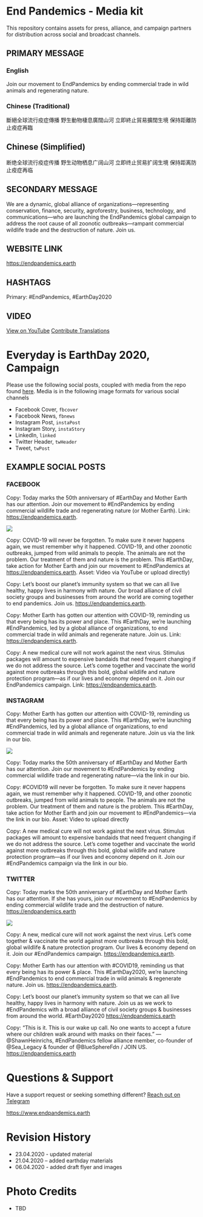 # End Pandemics - Media kit

This repository contains assets for press, alliance, and campaign partners for distribution across social and broadcast channels.

## PRIMARY MESSAGE

### English
Join our movement to EndPandemics by ending commercial trade in wild animals and regenerating nature.

### Chinese (Traditional)

斷絕全球流行疫症傳播
野生動物棲息廣闊山河
立即終止貿易擴闊生境
保持距離防止疫症再臨

## Chinese (Simplified)

断绝全球流行疫症传播
野生动物栖息广阔山河
立即终止贸易扩阔生境
保持距离防止疫症再临

## SECONDARY MESSAGE

We are a dynamic, global alliance of organizations—representing conservation, finance, security, agroforestry, business, technology, and communications—who are launching the EndPandemics global campaign to address the root cause of all zoonotic outbreaks—rampant commercial wildlife trade and the destruction of nature. Join us.

## WEBSITE LINK

https://endpandemics.earth

## HASHTAGS

Primary: #EndPandemics, #EarthDay2020

## VIDEO

[View on YouTube](https://www.youtube.com/watch?v=akPJaVaovzo)
[Contribute Translations](http://tiny.cc/ep-translatevideo)

# Everyday is EarthDay 2020, Campaign

Please use the following social posts, coupled with media from the repo found [here](/media). Media is in the following image formats for various social channels

- Facebook Cover, `fbcover`
- Facebook News, `fbnews`
- Instagram Post, `instaPost`
- Instagram Story, `instaStory`
- LinkedIn, `linked`
- Twitter Header, `twHeader`
- Tweet, `twPost`

## EXAMPLE SOCIAL POSTS

### FACEBOOK

Copy: Today marks the 50th anniversary of #EarthDay and Mother Earth has our attention. Join our movement to #EndPandemics by ending commercial wildlife trade and regenerating nature (or Mother Earth).
Link: https://endpandemics.earth.

![](media/fbpost-tiger2.jpg)

Copy: COVID-19 will never be forgotten. To make sure it never happens again, we must remember why it happened. COVID-19, and other zoonotic outbreaks, jumped from wild animals to people. The animals are not the problem. Our treatment of them and nature is the problem. This #EarthDay, take action for Mother Earth and join our movement to #EndPandemics at https://endpandemics.earth.
Asset: Video via YouTube or upload directly)

Copy: Let’s boost our planet’s immunity system so that we can all live healthy, happy lives in harmony with nature. Our broad alliance of civil society groups and businesses from around the world are coming together to end pandemics. Join us. https://endpandemics.earth.

Copy: Mother Earth has gotten our attention with COVID-19, reminding us that every being has its power and place. This #EarthDay, we’re launching #EndPandemics, led by a global alliance of organizations, to end commercial trade in wild animals and regenerate nature. Join us.
Link: https://endpandemics.earth.

Copy: A new medical cure will not work against the next virus. Stimulus packages will amount to expensive bandaids that need frequent changing if we do not address the source. Let’s come together and vaccinate the world against more outbreaks through this bold, global wildlife and nature protection program—as if our lives and economy depend on it. Join our EndPandemics campaign.
Link: https://endpandemics.earth.

### INSTAGRAM

Copy: Mother Earth has gotten our attention with COVID-19, reminding us that every being has its power and place. This #EarthDay, we’re launching #EndPandemics, led by a global alliance of organizations, to end commercial trade in wild animals and regenerate nature. Join us via the link in our bio.

![](media/instaPost-turtle.jpg)

Copy: Today marks the 50th anniversary of #EarthDay and Mother Earth has our attention. Join our movement to #EndPandemics by ending commercial wildlife trade and regenerating nature—via the link in our bio.

Copy: #COVID19 will never be forgotten. To make sure it never happens again, we must remember why it happened. COVID-19, and other zoonotic outbreaks, jumped from wild animals to people. The animals are not the problem. Our treatment of them and nature is the problem. This #EarthDay, take action for Mother Earth and join our movement to #EndPandemics—via the link in our bio.
Asset: Video to upload directly

Copy: A new medical cure will not work against the next virus. Stimulus packages will amount to expensive bandaids that need frequent changing if we do not address the source. Let’s come together and vaccinate the world against more outbreaks through this bold, global wildlife and nature protection program—as if our lives and economy depend on it. Join our #EndPandemics campaign via the link in our bio.

### TWITTER

Copy: Today marks the 50th anniversary of #EarthDay and Mother Earth has our attention. If she has yours, join our movement to #EndPandemics by ending commercial wildlife trade and the destruction of nature. https://endpandemics.earth

![](media/tweet-nightmonkey.jpg)

Copy: A new, medical cure will not work against the next virus. Let’s come together & vaccinate the world against more outbreaks through this bold, global wildlife & nature protection program. Our lives & economy depend on it. Join our #EndPandemics campaign. https://endpandemics.earth.

Copy: Mother Earth has our attention with #COVID19, reminding us that every being has its power & place. This #EarthDay2020, we’re launching #EndPandemics to end commercial trade in wild animals & regenerate nature. Join us. https://endpandemics.earth.

Copy: Let’s boost our planet’s immunity system so that we can all live healthy, happy lives in harmony with nature. Join us as we work to #EndPandemics with a broad alliance of civil society groups & businesses from around the world. #EarthDay2020 https://endpandemics.earth

Copy: “This is it. This is our wake up call. No one wants to accept a future where our children walk around with masks on their faces.” —@ShawnHeinrichs, #EndPandemics fellow alliance member, co-founder of @Sea_Legacy & founder of @BlueSphereFdn / JOIN US. https://endpandemics.earth

# Questions & Support

Have a support request or seeking something different?
[Reach out on Telegram]()

https://www.endpandemics.earth

# Revision History

- 23.04.2020 - updated material
- 21.04.2020 – added earthday materials
- 06.04.2020 - added draft flyer and images

# Photo Credits

- TBD
